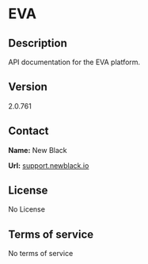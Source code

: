 # EVA

## Description

API documentation for the EVA platform.

## Version

2.0.761

## Contact

**Name:** New Black

**Url:** [support.newblack.io](https://support.newblack.io)

## License

No License

## Terms of service

No terms of service